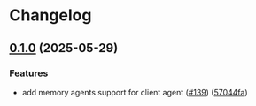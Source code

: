# Changelog

## [0.1.0](https://github.com/AIGNE-io/aigne-framework/compare/platform-helpers-v0.0.1...platform-helpers-v0.1.0) (2025-05-29)


### Features

* add memory agents support for client agent ([#139](https://github.com/AIGNE-io/aigne-framework/issues/139)) ([57044fa](https://github.com/AIGNE-io/aigne-framework/commit/57044fa87b8abcba395cd05f941d6d312ab65764))
